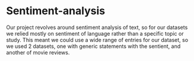 # Sentiment-analysis
 Our project revolves around sentiment analysis of text, so for our datasets we relied mostly on sentiment  of language rather than a specific topic or study. This meant we could use a wide range of entries for our  dataset, so we used 2 datasets, one with generic statements with the sentient, and another of movie  reviews.
